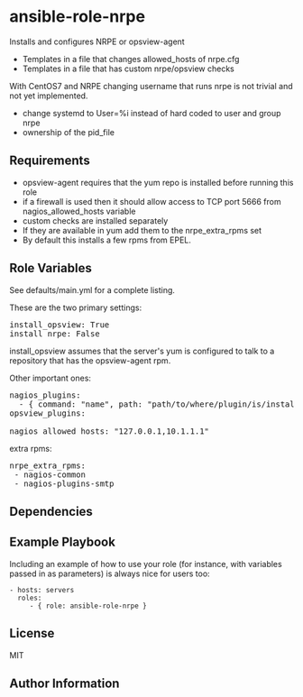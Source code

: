 ansible-role-nrpe
=========

Installs and configures NRPE or opsview-agent

 - Templates in a file that changes allowed_hosts of nrpe.cfg
 - Templates in a file that has custom nrpe/opsview checks

With CentOS7 and NRPE changing username that runs nrpe is not trivial and not yet implemented.
 - change systemd to User=%i instead of hard coded to user and group nrpe 
 - ownership of the pid_file

Requirements
------------

 - opsview-agent requires that the yum repo is installed before running this role
 - if a firewall is used then it should allow access to TCP port 5666 from nagios_allowed_hosts variable
 - custom checks are installed separately
  - If they are available in yum add them to the nrpe_extra_rpms set
  - By default this installs a few rpms from EPEL.


Role Variables
--------------

See defaults/main.yml for a complete listing.

These are the two primary settings:
<pre>
install_opsview: True
install_nrpe: False
</pre>

install_opsview assumes that the server's yum is configured to talk to a repository that has the opsview-agent rpm.

Other important ones:

<pre>
nagios_plugins:
  - { command: "name", path: "path/to/where/plugin/is/installed", arguments: "arguments to this check" }
opsview_plugins:

nagios_allowed_hosts: "127.0.0.1,10.1.1.1"
</pre>

extra rpms:
<pre>
nrpe_extra_rpms:
 - nagios-common
 - nagios-plugins-smtp
</pre>

Dependencies
------------

Example Playbook
----------------

Including an example of how to use your role (for instance, with variables passed in as parameters) is always nice for users too:

    - hosts: servers
      roles:
         - { role: ansible-role-nrpe }

License
-------

MIT

Author Information
------------------
